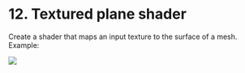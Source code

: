 # 12. Textured plane shader

Create a shader that maps an input texture to the surface of a mesh. Example:

![](https://user-images.githubusercontent.com/914228/138994271-8d6137af-d9b8-4498-a54e-51a294c7c445.png)
